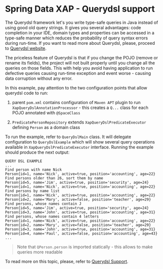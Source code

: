 Spring Data XAP - Querydsl support
==================================

The Querydsl framework let's you write type-safe queries in Java instead of using good old query strings. It gives you several advantages: code completion in your IDE, domain types and properties can be accessed in a type-safe manner which reduces the probability of query syntax errors during run-time. If you want to read more about Querydsl, please, proceed to [Querydsl website](http://www.querydsl.com/).

The priceless feature of Querydsl is that if you change the POJO (remove or rename its fields), the project will not built properly until you change all the queries on those fields. This with help you avoid having application to run defective queries causing run-time exception and event worse - causing data corruption without any error.

In this example, pay attention to the two configuration points that allow querydsl code to run:

1. parent `pom.xml` contains configuration of `Maven APT` plugin to run `XapQueryDslAnnotationProcessor` - this creates a `Q...` class for each POJO annotated with `@SpaceClass`

2. `PredicatePersonRepository` extends `XapQueryDslPredicateExecutor` defining `Person` as a domain class

To run the example, refer to `QueryDslMain` class. It will delegate configuration to `QueryDslExample` which will show several query operations available in `XapQueryDslPredicateExecutor` interface. Running the example should produce the next output:

```
QUERY DSL EXAMPLE
...
Find person with name Nick
Person{id=1, name='Nick', active=true, position='accounting', age=22}
Find persons older than 26, sort them by name
Person{id=5, name='Jim', active=true, position='security', age=24}
Person{id=1, name='Nick', active=true, position='accounting', age=22}
Find persons by name list
Person{id=1, name='Nick', active=true, position='accounting', age=22}
Person{id=2, name='Mary', active=false, position='teacher', age=29}
Find persons, whose names contain J
Person{id=5, name='Jim', active=true, position='security', age=24}
Person{id=3, name='John', active=true, position='accounting', age=31}
Find persons, whose names contain 4 letters
Person{id=1, name='Nick', active=true, position='accounting', age=22}
Person{id=2, name='Mary', active=false, position='teacher', age=29}
Person{id=3, name='John', active=true, position='accounting', age=31}
Person{id=4, name='Paul', active=false, position='accounting', age=43}
...
```

> Note that `QPerson.person` is imported statically - this allows to make queries more readable

To read more on this topic, please, refer to [Querydsl Support](https://github.com/Gigaspaces/xap-spring-data/wiki/Reference-Documentation#querydsl).